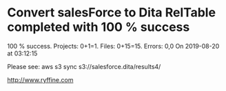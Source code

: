 # Convert salesForce to Dita RelTable completed with 100 % success

100 % success. Projects: 0+1=1.  Files: 0+15=15. Errors: 0,0  On 2019-08-20 at 03:12:15



Please see: aws s3 sync s3://salesforce.dita/results4/

http://www.ryffine.com
